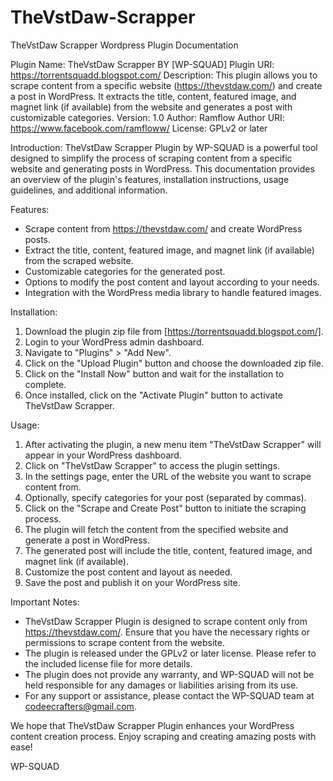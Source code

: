 # TheVstDaw-Scrapper
TheVstDaw Scrapper Wordpress Plugin Documentation

Plugin Name: TheVstDaw Scrapper BY [WP-SQUAD]
Plugin URI: https://torrentsquadd.blogspot.com/
Description: This plugin allows you to scrape content from a specific website (https://thevstdaw.com/) and create a post in WordPress. It extracts the title, content, featured image, and magnet link (if available) from the website and generates a post with customizable categories.
Version: 1.0
Author: Ramflow
Author URI: https://www.facebook.com/ramfloww/
License: GPLv2 or later

Introduction:
TheVstDaw Scrapper Plugin by WP-SQUAD is a powerful tool designed to simplify the process of scraping content from a specific website and generating posts in WordPress. This documentation provides an overview of the plugin's features, installation instructions, usage guidelines, and additional information.

Features:
- Scrape content from https://thevstdaw.com/ and create WordPress posts.
- Extract the title, content, featured image, and magnet link (if available) from the scraped website.
- Customizable categories for the generated post.
- Options to modify the post content and layout according to your needs.
- Integration with the WordPress media library to handle featured images.

Installation:
1. Download the plugin zip file from [https://torrentsquadd.blogspot.com/].
2. Login to your WordPress admin dashboard.
3. Navigate to "Plugins" > "Add New".
4. Click on the "Upload Plugin" button and choose the downloaded zip file.
5. Click on the "Install Now" button and wait for the installation to complete.
6. Once installed, click on the "Activate Plugin" button to activate TheVstDaw Scrapper.

Usage:
1. After activating the plugin, a new menu item "TheVstDaw Scrapper" will appear in your WordPress dashboard.
2. Click on "TheVstDaw Scrapper" to access the plugin settings.
3. In the settings page, enter the URL of the website you want to scrape content from.
4. Optionally, specify categories for your post (separated by commas).
5. Click on the "Scrape and Create Post" button to initiate the scraping process.
6. The plugin will fetch the content from the specified website and generate a post in WordPress.
7. The generated post will include the title, content, featured image, and magnet link (if available).
8. Customize the post content and layout as needed.
9. Save the post and publish it on your WordPress site.

Important Notes:
- TheVstDaw Scrapper Plugin is designed to scrape content only from https://thevstdaw.com/. Ensure that you have the necessary rights or permissions to scrape content from the website.
- The plugin is released under the GPLv2 or later license. Please refer to the included license file for more details.
- The plugin does not provide any warranty, and WP-SQUAD will not be held responsible for any damages or liabilities arising from its use.
- For any support or assistance, please contact the WP-SQUAD team at codeecrafters@gmail.com.

We hope that TheVstDaw Scrapper Plugin enhances your WordPress content creation process. Enjoy scraping and creating amazing posts with ease!

WP-SQUAD
